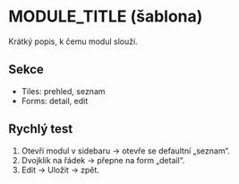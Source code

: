 # __MODULE_TITLE__ (šablona)
Krátký popis, k čemu modul slouží.

## Sekce
- Tiles: prehled, seznam
- Forms: detail, edit

## Rychlý test
1) Otevři modul v sidebaru → otevře se defaultní „seznam“.
2) Dvojklik na řádek → přepne na form „detail“.
3) Edit → Uložit → zpět.
